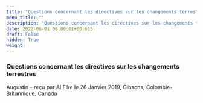 ```yaml
---
title: "Questions concernant les directives sur les changements terrestres"
menu_title: ""
description: "Questions concernant les directives sur les changements terrestres"
date: 2022-06-01 06:00:01+00:615
draft: False
hidden: True
weight:
---
```

### Questions concernant les directives sur les changements terrestres

Augustin - reçu par Al Fike le 26 Janvier 2019, Gibsons, Colombie-Britannique, Canada





